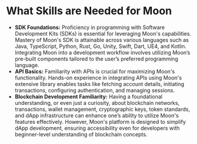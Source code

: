 # What Skills are Needed for Moon

* **SDK Foundations:** Proficiency in programming with Software Development Kits (SDKs) is essential for leveraging Moon's capabilities. Mastery of Moon's SDK is attainable across various languages such as Java, TypeScript, Python, Rust, Go, Unity, Swift, Dart, UE4, and Kotlin. Integrating Moon into a development workflow involves utilizing Moon’s pre-built components tailored to the user’s preferred programming language.
* **API Basics:** Familiarity with APIs is crucial for maximizing Moon's functionality. Hands-on experience in integrating APIs using Moon's extensive library enables tasks like fetching account details, initiating transactions, configuring authentication, and managing sessions.
* **Blockchain Development Familiarity:** Having a foundational understanding, or even just a curiosity, about blockchain networks, transactions, wallet management, cryptographic keys, token standards, and dApp infrastructure can enhance one’s ability to utilize Moon's features effectively. However, Moon's platform is designed to simplify dApp development, ensuring accessibility even for developers with beginner-level understanding of blockchain concepts.
